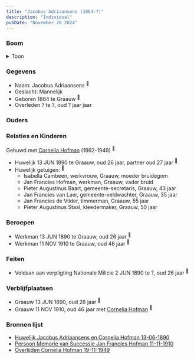 ```yaml
---
title: "Jacobus Adriaansens (1864-?)"
description: "Individual"
pubDate: "November 20 2024"
---
```


### Boom
<details><summary>Toon</summary>

![test](https://www.plantuml.com/plantuml/svg/ZP91Qy8m5CVl-HIFUTX9gBOTAg9ErswJuNROTfNNvbb3qqII52dYTr_KuZoDdHBUU__yVWcPMOV6rPLajXHgXmOho30l2wDhnHTQQWFEeBA-HSgnhU04kJ2vfCkUgfrheA8g8sCl9Ul8a7RDZjZDgRb4Q-70062k3IVpkHLvgSZQyRX2eIOJ2DcHiNluEACiOvV8tH9pdTKM7haHw5L8sJj02wz1q8zZkCOxIPZ6wTmp3Xj1aXzXFCemQzQPTaxIQ0AzmKC4pmQntj_CsBAMSesAhtEZhSsqb_B3KvYUV5g9XJQAf41uqPiArLKWYW0wwJm9a_0FS3-6fsHnulV_pUyDOVN-xPTes6Q05BoXAaXnhBnRgpOUxObpeOfJA8Jbryg3Xi5PCGs2O113HufYwngIKk-zvf6rRzVjjXEilSjlWSqynd-C7m00)
</details>

### Gegevens
- Naam: Jacobus Adriaansens <sup><a href="../s00424/" style="text-decoration:none" title="Huwelijk Jacobus Adriaansens en Cornelia Hofman 13-06-1890">:link:</a></sup>
- Geslacht: Mannelijk
- Geboren 1864 te Graauw <sup><a href="../s00424/" style="text-decoration:none" title="Huwelijk Jacobus Adriaansens en Cornelia Hofman 13-06-1890">:link:</a></sup>
- Overleden ? te ?, oud ? jaar jaar 

### Ouders

### Relaties en Kinderen

Gehuwd met [Cornelia Hofman](../i00244/) (1862-1949) <sup><a href="../s00424/" style="text-decoration:none" title="Huwelijk Jacobus Adriaansens en Cornelia Hofman 13-06-1890">:link:</a></sup>
- Huwelijk 13 JUN 1890 te Graauw, oud 26 jaar, partner oud 27 jaar <sup><a href="../s00424/" style="text-decoration:none" title="Huwelijk Jacobus Adriaansens en Cornelia Hofman 13-06-1890">:link:</a></sup>
- Huwelijk getuigen:  <sup><a href="../s00424/" style="text-decoration:none" title="Huwelijk Jacobus Adriaansens en Cornelia Hofman 13-06-1890">:link:</a></sup>
  - Isabella Cambeen, werkvrouw, Graauw, moeder bruidegom
  - Jan Francies Hofman, werkman, Graauw, vader bruid
  - Pieter Augustinus Baart, gemeente-secretaris, Graauw, 43 jaar
  - Jan Francies van Laer, gemeente-veldwachter, Graauw, 35 jaar
  - Jan Francies de Vilder, timmerman, Graauw, 55 jaar
  - Pieter Augustinus Staal, kleedermaker, Graauw, 50 jaar

### Beroepen
- Werkman 13 JUN 1890 te Graauw, oud 26 jaar <sup><a href="../s00424/" style="text-decoration:none" title="Huwelijk Jacobus Adriaansens en Cornelia Hofman 13-06-1890">:link:</a></sup>
- Werkman 11 NOV 1910 te Graauw, oud 46 jaar <sup><a href="../s00429/" style="text-decoration:none" title="Persoon Memorie van Successie Jan Francies Hofman 11-11-1910">:link:</a></sup>

### Feiten
- Voldaan aan verpligting Nationale Milicie 2 JUN 1890 te ?, oud 26 jaar <sup><a href="../s00424/" style="text-decoration:none" title="Huwelijk Jacobus Adriaansens en Cornelia Hofman 13-06-1890">:link:</a></sup>

### Verblijfplaatsen
- Graauw  13 JUN 1890, oud 26 jaar  <sup><a href="../s00424/" style="text-decoration:none" title="Huwelijk Jacobus Adriaansens en Cornelia Hofman 13-06-1890">:link:</a></sup>
- Graauw  11 NOV 1910, oud 46 jaar met [Cornelia Hofman](../i00244/) <sup><a href="../s00429/" style="text-decoration:none" title="Persoon Memorie van Successie Jan Francies Hofman 11-11-1910">:link:</a></sup>

### Bronnen lijst
- [Huwelijk Jacobus Adriaansens en Cornelia Hofman 13-06-1890](../s00424/)
- [Persoon Memorie van Successie Jan Francies Hofman 11-11-1910](../s00429/)
- [Overlijden Cornelia Hofman 19-11-1949](../s00431/)
